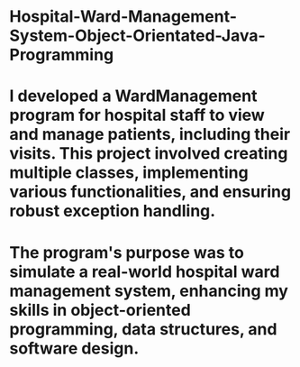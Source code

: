 # Hospital-Ward-Management-System-Object-Orientated-Java-Programming

# I developed a WardManagement program for hospital staff to view and manage patients, including their visits. This project involved creating multiple classes, implementing various functionalities, and ensuring robust exception handling. 

# The program's purpose was to simulate a real-world hospital ward management system, enhancing my skills in object-oriented programming, data structures, and software design.
